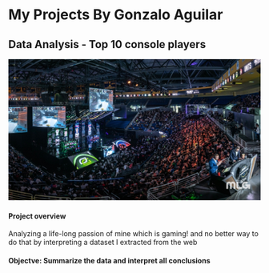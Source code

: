 # My Projects By Gonzalo Aguilar




## Data Analysis - Top 10 console players 

![This is an image](4e8db1cb9e03af414122bea4c92fee99.jpg)

#### Project overview

Analyzing a life-long passion of mine which is gaming! and no better
way to do that by interpreting a dataset I extracted from the web

#### Objectve: Summarize the data and interpret all conclusions 








